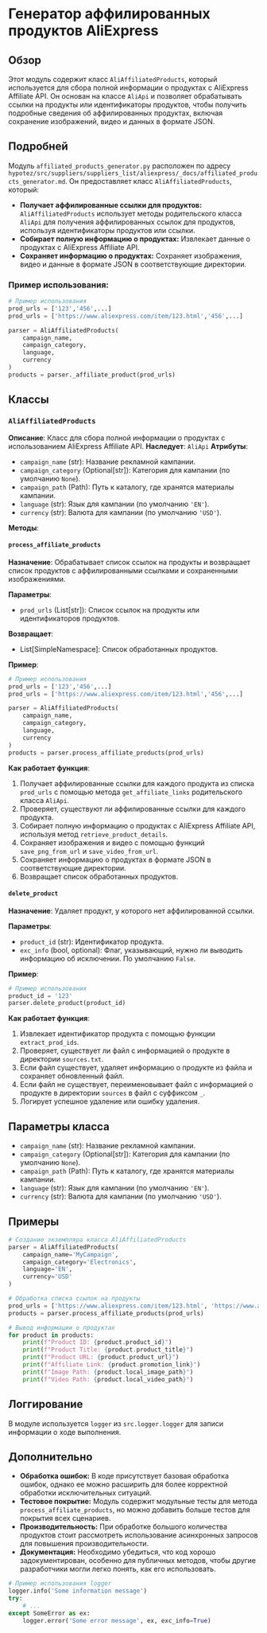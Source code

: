 # Генератор аффилированных продуктов AliExpress

## Обзор

Этот модуль содержит класс `AliAffiliatedProducts`, который используется для сбора полной информации о продуктах с AliExpress Affiliate API. Он основан на классе `AliApi` и позволяет обрабатывать ссылки на продукты или идентификаторы продуктов, чтобы получить подробные сведения об аффилированных продуктах, включая сохранение изображений, видео и данных в формате JSON. 

## Подробней

Модуль `affiliated_products_generator.py`  расположен по адресу `hypotez/src/suppliers/suppliers_list/aliexpress/_docs/affiliated_products_generator.md`. Он предоставляет класс `AliAffiliatedProducts`, который: 

* **Получает аффилированные ссылки для продуктов:** `AliAffiliatedProducts`  использует методы родительского класса `AliApi` для получения аффилированных ссылок для продуктов, используя идентификаторы продуктов или ссылки. 
* **Собирает полную информацию о продуктах:** Извлекает данные о продуктах с AliExpress Affiliate API. 
* **Сохраняет информацию о продуктах:** Сохраняет изображения, видео и данные в формате JSON в соответствующие директории. 

### Пример использования:

```python
# Пример использования
prod_urls = ['123','456',...]
prod_urls = ['https://www.aliexpress.com/item/123.html','456',...]

parser = AliAffiliatedProducts(
    campaign_name, 
    campaign_category, 
    language, 
    currency
)
products = parser._affiliate_product(prod_urls)
```

## Классы

### `AliAffiliatedProducts`

**Описание**: Класс для сбора полной информации о продуктах с использованием AliExpress Affiliate API. 
**Наследует**: `AliApi`
**Атрибуты**:

* `campaign_name` (str): Название рекламной кампании.
* `campaign_category` (Optional[str]): Категория для кампании (по умолчанию `None`).
* `campaign_path` (Path): Путь к каталогу, где хранятся материалы кампании.
* `language` (str): Язык для кампании (по умолчанию `'EN'`).
* `currency` (str): Валюта для кампании (по умолчанию `'USD'`).

**Методы**:

#### `process_affiliate_products`

**Назначение**: Обрабатывает список ссылок на продукты и возвращает список продуктов с аффилированными ссылками и сохраненными изображениями.

**Параметры**:

* `prod_urls` (List[str]): Список ссылок на продукты или идентификаторов продуктов.

**Возвращает**:

* List[SimpleNamespace]: Список обработанных продуктов.

**Пример**:

```python
# Пример использования
prod_urls = ['123','456',...]
prod_urls = ['https://www.aliexpress.com/item/123.html','456',...]

parser = AliAffiliatedProducts(
    campaign_name, 
    campaign_category, 
    language, 
    currency
)
products = parser.process_affiliate_products(prod_urls)
```

**Как работает функция**: 

1. Получает аффилированные ссылки для каждого продукта из списка `prod_urls` с помощью метода `get_affiliate_links` родительского класса `AliApi`.
2. Проверяет,  существуют ли аффилированные ссылки для каждого продукта.
3. Собирает полную информацию о продуктах с AliExpress Affiliate API, используя метод `retrieve_product_details`.
4. Сохраняет изображения и видео с помощью функций `save_png_from_url` и `save_video_from_url`.
5. Сохраняет информацию о продуктах в формате JSON в соответствующие директории.
6. Возвращает список обработанных продуктов.

#### `delete_product`

**Назначение**: Удаляет продукт, у которого нет аффилированной ссылки.

**Параметры**:

* `product_id` (str): Идентификатор продукта.
* `exc_info` (bool, optional): Флаг, указывающий, нужно ли выводить информацию об исключении. По умолчанию `False`.

**Пример**:

```python
# Пример использования
product_id = '123'
parser.delete_product(product_id)
```

**Как работает функция**: 

1. Извлекает идентификатор продукта с помощью функции `extract_prod_ids`.
2. Проверяет, существует ли файл с информацией о продукте в директории `sources.txt`.
3. Если файл существует, удаляет информацию о продукте из файла и сохраняет обновленный файл.
4. Если файл не существует, переименовывает файл с информацией о продукте в директории `sources` в файл с суффиксом `_`.
5. Логирует успешное удаление или ошибку удаления.

## Параметры класса

* `campaign_name` (str): Название рекламной кампании.
* `campaign_category` (Optional[str]): Категория для кампании (по умолчанию `None`).
* `campaign_path` (Path): Путь к каталогу, где хранятся материалы кампании.
* `language` (str): Язык для кампании (по умолчанию `'EN'`).
* `currency` (str): Валюта для кампании (по умолчанию `'USD'`).

## Примеры

```python
# Создание экземпляра класса AliAffiliatedProducts
parser = AliAffiliatedProducts(
    campaign_name='MyCampaign',
    campaign_category='Electronics',
    language='EN',
    currency='USD'
)

# Обработка списка ссылок на продукты
prod_urls = ['https://www.aliexpress.com/item/123.html', 'https://www.aliexpress.com/item/456.html']
products = parser.process_affiliate_products(prod_urls)

# Вывод информации о продуктах
for product in products:
    print(f"Product ID: {product.product_id}")
    print(f"Product Title: {product.product_title}")
    print(f"Product URL: {product.product_url}")
    print(f"Affiliate Link: {product.promotion_link}")
    print(f"Image Path: {product.local_image_path}")
    print(f"Video Path: {product.local_video_path}")
```

##  Логгирование

В модуле используется `logger` из `src.logger.logger` для записи информации о ходе выполнения. 

##  Дополнительно

* **Обработка ошибок:** В коде присутствует базовая обработка ошибок, однако ее можно расширить для более корректной обработки исключительных ситуаций.
* **Тестовое покрытие:**  Модуль содержит модульные тесты для метода `process_affiliate_products`, но можно добавить больше тестов для покрытия всех сценариев.
* **Производительность:** При обработке большого количества продуктов стоит рассмотреть использование асинхронных запросов для повышения производительности.
* **Документация:** Необходимо убедиться, что код хорошо задокументирован, особенно для публичных методов, чтобы другие разработчики могли легко понять, как его использовать. 

```python
# Пример использования logger
logger.info('Some information message')
try:
    # ...
except SomeError as ex:
    logger.error('Some error message', ex, exc_info=True)